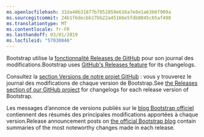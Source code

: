 ```yaml
---
ms.openlocfilehash: 31da40b31877b7852859e616a7e8e1a63b6f909a
ms.sourcegitcommit: 24b1f6decbb17bb22a45166e5fdb0845c65af498
ms.translationtype: MT
ms.contentlocale: fr-FR
ms.lasthandoff: 03/01/2019
ms.locfileid: "57030846"
---
```

<span data-ttu-id="202f2-101">Bootstrap utilise la [fonctionnalité Releases de GitHub](https://github.com/blog/1547-release-your-software) pour son journal des modifications.</span><span class="sxs-lookup"><span data-stu-id="202f2-101">Bootstrap uses [GitHub's Releases feature](https://github.com/blog/1547-release-your-software) for its changelogs.</span></span>

<span data-ttu-id="202f2-102">Consultez la [section Versions de notre projet GitHub](https://github.com/twbs/bootstrap/releases) : vous y trouverez le journal des modifications de chaque version de Bootstrap.</span><span class="sxs-lookup"><span data-stu-id="202f2-102">See [the Releases section of our GitHub project](https://github.com/twbs/bootstrap/releases) for changelogs for each release version of Bootstrap.</span></span>

<span data-ttu-id="202f2-103">Les messages d’annonce de versions publiés sur le [blog Bootstrap officiel](http://blog.getbootstrap.com) contiennent des résumés des principales modifications apportées à chaque version.</span><span class="sxs-lookup"><span data-stu-id="202f2-103">Release announcement posts on [the official Bootstrap blog](http://blog.getbootstrap.com) contain summaries of the most noteworthy changes made in each release.</span></span>
